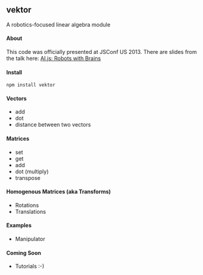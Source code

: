 vektor
---
A robotics-focused linear algebra module

#### About
This code was officially presented at JSConf US 2013. There are slides from the talk here: [AI.js: Robots with Brains](https://t.co/6A5cu2JF58)

#### Install
`npm install vektor`

#### Vectors
* add 
* dot 
* distance between two vectors

#### Matrices
* set
* get
* add
* dot (multiply)
* transpose

#### Homogenous Matrices (aka Transforms)
* Rotations
* Translations

#### Examples
* Manipulator

#### Coming Soon
* Tutorials :-)
